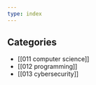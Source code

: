 ```yaml
---
type: index
---
```


## Categories
- [[011 computer science]]
- [[012 programming]]
- [[013 cybersecurity]]